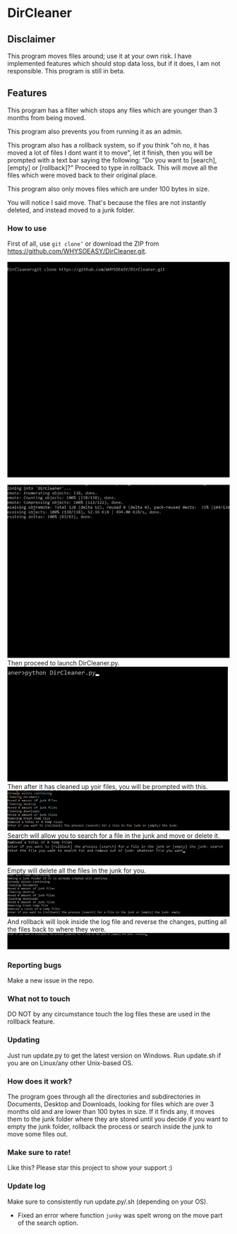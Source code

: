 # DirCleaner
## Disclaimer
This program moves files around; use it at your own risk. I have implemented features which should stop data loss, but if it does, I am not responsible. This program is still in beta.
## Features
This program has a filter which stops any files which are younger than 3 months from being moved.


This program also prevents you from running it as an admin.


This program also has a rollback system, so if you think "oh no, it has moved a lot of files I dont want it to move", let it finish, then you will be prompted with a text bar saying the following: "Do you want to [search], [empty] or [rollback]?" Proceed to type in rollback. This will move all the files which were moved back to their original place.


This program also only moves files which are under 100 bytes in size.


You will notice I said move. That's because the files are not instantly deleted, and instead moved to a junk folder.
### How to use
First of all, use `git clone‘` or download the ZIP from <https://github.com/WHYSOEASY/DirCleaner.git>.
<img src="git clone.png" alt="Git clone image">

<img src="git clone 2.png" alt="Git clone two">
Then proceed to launch DirCleaner.py.
<img src="start_program.png" alt="Starting the progran">
Then after it has cleaned up yoir files, you will be prompted with this.
<img src="executing_program.png" alt="Executing program">
Search will allow you to search for a file in the junk and move or delete it.
<img src="search.png" alt="searching">
Empty will delete all the files in the junk for you.
<img src="empty.png" alt="empty">
And rollback will look inside the log file and reverse the changes, putting all the files back to where they were.
<img src="rollback.png" alt="rollback">


### Reporting bugs
Make a new issue in the repo.
### What not to touch
DO NOT by any circumstance touch the log files these are used in the rollback feature.
### Updating
Just run update.py to get the latest version on Windows. Run update.sh if you are on Linux/any other Unix-based OS.
### How does it work?
The program goes through all the directories and subdirectories in Documents, Desktop and Downloads, looking for files which are over 3 months old and are lower than 100 bytes in size. If it finds any, it moves them to the junk folder where they are stored until you decide if you want to empty the junk folder, rollback the process or search inside the junk to move some files out.
### Make sure to rate!
Like this? Please star this project to show your support :)
### Update log
Make sure to consistently run update.py/.sh (depending on your OS).


- Fixed an error where function `junky` was spelt wrong on the move part of the search option.
